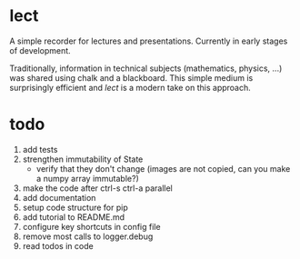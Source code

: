 # lect

A simple recorder for lectures and presentations.
Currently in early stages of development. 

Traditionally, information in technical subjects (mathematics, physics, ...)
was shared using chalk and a blackboard. This simple medium is surprisingly
efficient and *lect* is a modern take on this approach. 

# todo

1) add tests
2) strengthen immutability of State
   - verify that they don't change (images are not copied, 
     can you make a numpy array immutable?)
3) make the code after ctrl-s ctrl-a parallel
4) add documentation
5) setup code structure for pip
6) add tutorial to README.md
7) configure key shortcuts in config file
9) remove most calls to logger.debug
10) read todos in code
